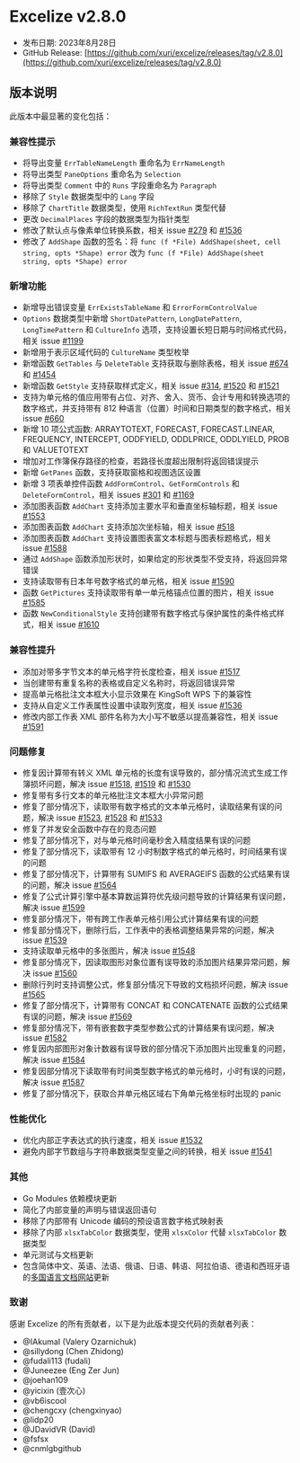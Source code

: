 # Excelize v2.8.0

* 发布日期: 2023年8月28日
* GitHub Release: [https://github.com/xuri/excelize/releases/tag/v2.8.0](https://github.com/xuri/excelize/releases/tag/v2.8.0)

## 版本说明

此版本中最显著的变化包括：

### 兼容性提示

* 将导出变量 `ErrTableNameLength` 重命名为 `ErrNameLength`
* 将导出类型 `PaneOptions` 重命名为 `Selection`
* 将导出类型 `Comment` 中的 `Runs` 字段重命名为 `Paragraph`
* 移除了 `Style` 数据类型中的 `Lang` 字段
* 移除了 `ChartTitle` 数据类型，使用 `RichTextRun` 类型代替
* 更改 `DecimalPlaces` 字段的数据类型为指针类型
* 修改了默认点与像素单位转换系数，相关 issue [#279](https://github.com/xuri/excelize/issues/279) 和 [#1536](https://github.com/xuri/excelize/issues/1536)
* 修改了 `AddShape` 函数的签名：将 `func (f *File) AddShape(sheet, cell string, opts *Shape) error` 改为 `func (f *File) AddShape(sheet string, opts *Shape) error`

### 新增功能

* 新增导出错误变量 `ErrExistsTableName` 和 `ErrorFormControlValue`
* `Options` 数据类型中新增 `ShortDatePattern`, `LongDatePattern`, `LongTimePattern` 和 `CultureInfo` 选项，支持设置长短日期与时间格式代码，相关 issue [#1199](https://github.com/xuri/excelize/issues/1199)
* 新增用于表示区域代码的 `CultureName` 类型枚举
* 新增函数 `GetTables` 与 `DeleteTable` 支持获取与删除表格，相关 issue [#674](https://github.com/xuri/excelize/issues/674) 和 [#1454](https://github.com/xuri/excelize/issues/1454)
* 新增函数 `GetStyle` 支持获取样式定义，相关 issue [#314](https://github.com/xuri/excelize/issues/314), [#1520](https://github.com/xuri/excelize/issues/1520) 和 [#1521](https://github.com/xuri/excelize/issues/1521)
* 支持为单元格的值应用带有占位、对齐、舍入、货币、会计专用和转换选项的数字格式，并支持带有 812 种语言（位置）时间和日期类型的数字格式，相关 issue [#660](https://github.com/xuri/excelize/issues/660)
* 新增 10 项公式函数: ARRAYTOTEXT, FORECAST, FORECAST.LINEAR, FREQUENCY, INTERCEPT, ODDFYIELD, ODDLPRICE, ODDLYIELD, PROB 和 VALUETOTEXT
* 增加对工作簿保存路径的检查，若路径长度超出限制将返回错误提示
* 新增 `GetPanes` 函数，支持获取窗格和视图选区设置
* 新增 3 项表单控件函数 `AddFormControl`、`GetFormControls` 和 `DeleteFormControl`，相关 issues [#301](https://github.com/xuri/excelize/issues/301) 和 [#1169](https://github.com/xuri/excelize/issues/1169)
* 添加图表函数 `AddChart` 支持添加主要水平和垂直坐标轴标题，相关 issue [#1553](https://github.com/xuri/excelize/issues/1553)
* 添加图表函数 `AddChart` 支持添加次坐标轴，相关 issue [#518](https://github.com/xuri/excelize/issues/518)
* 添加图表函数 `AddChart` 支持设置图表富文本标题与图表标题格式，相关 issue [#1588](https://github.com/xuri/excelize/issues/1588)
* 通过 `AddShape` 函数添加形状时，如果给定的形状类型不受支持，将返回异常错误
* 支持读取带有日本年号数字格式的单元格，相关 issue [#1590](https://github.com/xuri/excelize/issues/1590)
* 函数 `GetPictures` 支持读取带有单一单元格锚点位置的图片，相关 issue [#1585](https://github.com/xuri/excelize/issues/1585)
* 函数 `NewConditionalStyle` 支持创建带有数字格式与保护属性的条件格式样式，相关 issue [#1610](https://github.com/xuri/excelize/issues/1610)

### 兼容性提升

* 添加对带多字节文本的单元格字符长度检查，相关 issue [#1517](https://github.com/xuri/excelize/issues/1517)
* 当创建带有重复名称的表格或自定义名称时，将返回错误异常
* 提高单元格批注文本框大小显示效果在 KingSoft WPS 下的兼容性
* 支持从自定义工作表属性设置中读取列宽度，相关 issue [#1536](https://github.com/xuri/excelize/issues/1536)
* 修改内部工作表 XML 部件名称为大小写不敏感以提高兼容性，相关 issue [#1591](https://github.com/xuri/excelize/issues/1591)

### 问题修复

* 修复因计算带有转义 XML 单元格的长度有误导致的，部分情况流式生成工作簿损坏问题，解决 issue [#1518](https://github.com/xuri/excelize/issues/1518), [#1519](https://github.com/xuri/excelize/issues/1519) 和 [#1530](https://github.com/xuri/excelize/issues/1530)
* 修复带有多行文本的单元格批注文本框大小异常问题
* 修复了部分情况下，读取带有数字格式的文本单元格时，读取结果有误的问题，解决 issue [#1523](https://github.com/xuri/excelize/issues/1523), [#1528](https://github.com/xuri/excelize/issues/1528) 和 [#1533](https://github.com/xuri/excelize/issues/1533)
* 修复了并发安全函数中存在的竞态问题
* 修复了部分情况下，对与单元格时间毫秒舍入精度结果有误的问题
* 修复了部分情况下，读取带有 12 小时制数字格式的单元格时，时间结果有误的问题
* 修复了部分情况下，计算带有 SUMIFS 和 AVERAGEIFS 函数的公式结果有误的问题，解决 issue [#1564](https://github.com/xuri/excelize/issues/1564)
* 修复了公式计算引擎中基本算数运算符优先级问题导致的计算结果有误问题，解决 issue [#1599](https://github.com/xuri/excelize/issues/1599)
* 修复部分情况下，带有跨工作表单元格引用公式计算结果有误的问题
* 修复部分情况下，删除行后，工作表中的表格调整结果异常的问题，解决 issue [#1539](https://github.com/xuri/excelize/issues/1539)
* 支持读取单元格中的多张图片，解决 issue [#1548](https://github.com/xuri/excelize/issues/1548)
* 修复部分情况下，因读取图形对象位置有误导致的添加图片结果异常问题，解决 issue [#1560](https://github.com/xuri/excelize/issues/1560)
* 删除行列时支持调整公式，修复部分情况下导致的文档损坏问题，解决 issue [#1565](https://github.com/xuri/excelize/issues/1565)
* 修复了部分情况下，计算带有 CONCAT 和 CONCATENATE 函数的公式结果有误的问题，解决 issue [#1569](https://github.com/xuri/excelize/issues/1569)
* 修复部分情况下，带有嵌套数字类型参数公式的计算结果有误问题，解决 issue [#1582](https://github.com/xuri/excelize/issues/1582)
* 修复因内部图形对象计数器有误导致的部分情况下添加图片出现重复的问题，解决 issue [#1584](https://github.com/xuri/excelize/issues/1584)
* 修复因部分情况下读取带有时间类型数字格式的单元格时，小时有误的问题，解决 issue [#1587](https://github.com/xuri/excelize/issues/1587)
* 修复了部分情况下，获取合并单元格区域右下角单元格坐标时出现的 panic

### 性能优化

* 优化内部正字表达式的执行速度，相关 issue [#1532](https://github.com/xuri/excelize/issues/1532)
* 避免内部字节数组与字符串数据类型变量之间的转换，相关 issue [#1541](https://github.com/xuri/excelize/issues/1541)

### 其他

* Go Modules 依赖模块更新
* 简化了内部变量的声明与错误返回语句
* 移除了内部带有 Unicode 编码的预设语言数字格式映射表
* 移除了内部 `xlsxTabColor` 数据类型，使用 `xlsxColor` 代替 `xlsxTabColor` 数据类型
* 单元测试与文档更新
* 包含简体中文、英语、法语、俄语、日语、韩语、阿拉伯语、德语和西班牙语的[多国语言文档网站](https://xuri.me/excelize)更新

### 致谢

感谢 Excelize 的所有贡献者，以下是为此版本提交代码的贡献者列表：

* @IAkumaI (Valery Ozarnichuk)
* @sillydong (Chen Zhidong)
* @fudali113 (fudali)
* @Juneezee (Eng Zer Jun)
* @joehan109
* @yicixin (壹次心)
* @vb6iscool
* @chengcxy (chengxinyao)
* @lidp20
* @JDavidVR (David)
* @fsfsx
* @cnmlgbgithub
